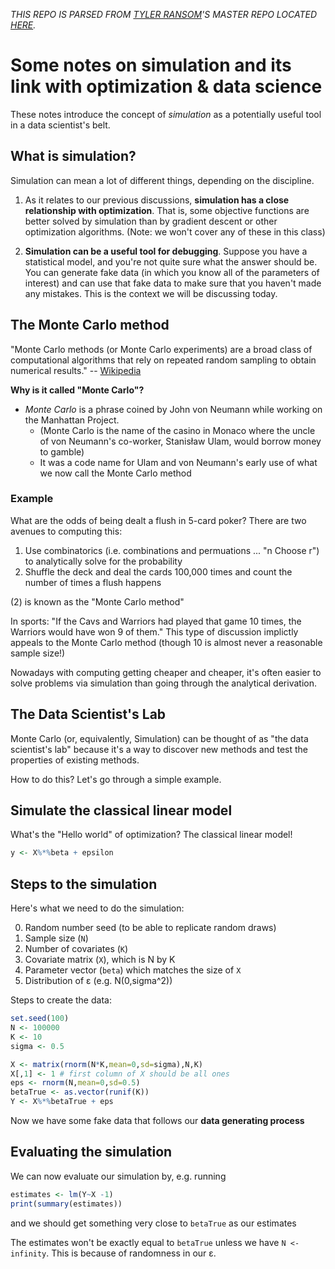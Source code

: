 *THIS REPO IS PARSED FROM [TYLER RANSOM](http://tyleransom.github.io)'S MASTER REPO LOCATED [HERE](https://github.com/tyleransom/DScourseS20).*

# Some notes on simulation and its link with optimization & data science
These notes introduce the concept of *simulation* as a potentially useful tool in a data scientist's belt.
 
## What is simulation?
Simulation can mean a lot of different things, depending on the discipline. 

1. As it relates to our previous discussions, **simulation has a close relationship with optimization**. That is, some objective functions are better solved by simulation than by gradient descent or other optimization algorithms. (Note: we won't cover any of these in this class)

2. **Simulation can be a useful tool for debugging**. Suppose you have a statistical model, and you're not quite sure what the answer should be. You can generate fake data (in which you know all of the parameters of interest) and can use that fake data to make sure that you haven't made any mistakes. This is the context we will be discussing today.

## The Monte Carlo method
"Monte Carlo methods (or Monte Carlo experiments) are a broad class of computational algorithms that rely on repeated random sampling to obtain numerical results." -- [Wikipedia](https://en.wikipedia.org/wiki/Monte_Carlo_method)

**Why is it called "Monte Carlo"?**
* *Monte Carlo* is a phrase coined by John von Neumann while working on the Manhattan Project.
    * (Monte Carlo is the name of the casino in Monaco where the uncle of von Neumann's co-worker, Stanisław Ulam, would borrow money to gamble)
    * It was a code name for Ulam and von Neumann's early use of what we now call the Monte Carlo method

### Example
What are the odds of being dealt a flush in 5-card poker? There are two avenues to computing this:

1. Use combinatorics (i.e. combinations and permuations ... "n Choose r") to analytically solve for the probability
2. Shuffle the deck and deal the cards 100,000 times and count the number of times a flush happens

(2) is known as the "Monte Carlo method"

In sports: "If the Cavs and Warriors had played that game 10 times, the Warriors would have won 9 of them." This type of discussion implictly appeals to the Monte Carlo method (though 10 is almost never a reasonable sample size!)

Nowadays with computing getting cheaper and cheaper, it's often easier to solve problems via simulation than going through the analytical derivation.

## The Data Scientist's Lab
Monte Carlo (or, equivalently, Simulation) can be thought of as "the data scientist's lab" because it's a way to discover new methods and test the properties of existing methods.

How to do this? Let's go through a simple example.

## Simulate the classical linear model
What's the "Hello world" of optimization? The classical linear model!

```r
y <- X%*%beta + epsilon
```

## Steps to the simulation
Here's what we need to do the simulation:

0. Random number seed (to be able to replicate random draws)
1. Sample size (`N`)
2. Number of covariates (`K`)
3. Covariate matrix (`X`), which is N by K
4. Parameter vector (`beta`) which matches the size of `X`
5. Distribution of &epsilon; (e.g. N(0,sigma^2))

Steps to create the data:

```r
set.seed(100)
N <- 100000
K <- 10
sigma <- 0.5

X <- matrix(rnorm(N*K,mean=0,sd=sigma),N,K)
X[,1] <- 1 # first column of X should be all ones
eps <- rnorm(N,mean=0,sd=0.5)
betaTrue <- as.vector(runif(K))
Y <- X%*%betaTrue + eps
```

Now we have some fake data that follows our **data generating process**

## Evaluating the simulation
We can now evaluate our simulation by, e.g. running 

```r
estimates <- lm(Y~X -1)
print(summary(estimates))
```

and we should get something very close to `betaTrue` as our estimates

The estimates won't be exactly equal to `betaTrue` unless we have `N <- infinity`. This is because of randomness in our &epsilon;.

